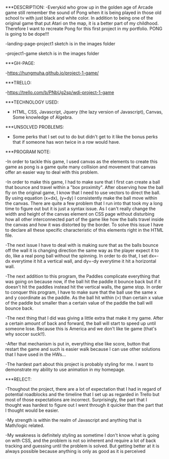 ***DESCRIPTION:
-Everykid who grow up in the golden age of Arcade game still remember the sound of Pong when it is being played in those old school tv with just black and white color. In addition to being one of the original game that put Atari on the map, it is a better part of my childhood. Therefore I want to recreate Pong for this first project in my portfolio. PONG is going to be dope!!!

-landing-page-project1 sketch is in the images folder

-project1-game sketch is in the images folder

***GH-PAGE:

-https://hungmuha.github.io/project-1-game/

***TRELLO:

-https://trello.com/b/PNbUg2sp/wdi-project-1-game

***TECHNOLOGY USED:

- HTML, CSS, Javascript, Jquery (the lazy version of Javascript), Canvas, Some knowledge of Algebra. 

***UNSOLVED PROBLEMS:

- Some perks that I set out to do but didn't get to it like the bonus perks that if someone has won twice in a row would have. 

***PROGRAM NOTE:

-In order to tackle this game, I used canvas as the elements to create this game as pong is a game quite many collision and movement that canvas offer an easier way to deal with this problem. 

-In order to make this game, I had to make sure that I first can create a ball that bounce and travel within a "box proximity". After observing how the ball fly on the original game, I know that I need to use vectors to direct the ball. By using equation (x+dx), (y+dy) I consistently make the ball move within the canvas. There are quite a few problem that I run into that took my a long time to figure out but it is just a syntax issue. As I can't really change the width and height of the canvas element on CSS page without disturbing how all other interconnected part of the game like how the balls travel inside the canvas and how it was distorted by the border. To solve this issue I have to declare all these specific characteristic of this elements right in the HTML file. 

-The next issue I have to deal with is making sure that as the balls bounce off the wall it is changing direction the same way as the player expect it to do, like a real pong ball without the spinning. In order to do that, I set dx=-dx everytime it hit a vertical wall, and dy=-dy everytime it hit a horizontal wall.

-The next addition to this program, the Paddles complicate everything that was going on because now, if the ball hit the paddle it bounce back but if it doesn't hit the paddles instead hit the vertical walls, the game stop. In order to conquer this program, I have to make sure that the ball use the same x and y coordinate as the paddle. As the ball hit within (>) than certain x value of the paddle but smaller than a certain value of the paddle the ball will bounce back.

-The next thing that I did was giving a little extra that make it my game. After a certain amount of back and forward, the ball will start to speed up until someone lose. Because this is America and we don't like tie game (that's why soccer suck!!).  

-After that mechanism is put in, everything else like score, button that restart the game and such is easier walk because I can use other solutions that I have used in the HWs...

-The hardest part about this project is probably styling for me. I want to demonstrate my ability to use animation in my homepage. 

***RELECT:

-Thoughout the project, there are a lot of expectation that I had in regard of potential roadblocks and the timeline that I set up as regarded in Trello but most of those expectations are incorrect. Surprisingly, the part that I thought was hardest to figure out I went through it quicker than the part that I thought would be easier. 

-My strength is within the realm of Javascript and anything that is Math/logic related. 

-My weakness is definitely styling as sometime I don't know what is going on with CSS, and the problem is not so inherent and require a lot of back tracking and guessing until the problem is solved. But getting better at it is always possible because anything is only as good as it is perceived




